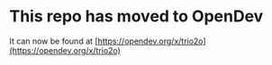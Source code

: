 # This repo has moved to OpenDev

It can now be found at [https://opendev.org/x/trio2o](https://opendev.org/x/trio2o)
